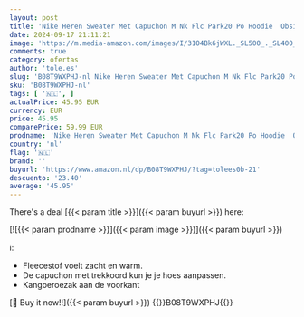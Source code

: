 ```yaml
---
layout: post
title: 'Nike Heren Sweater Met Capuchon M Nk Flc Park20 Po Hoodie  Obsidian-Wit-Wit  CW6894-451  M'
date: 2024-09-17 21:11:21
image: 'https://m.media-amazon.com/images/I/31O4Bk6jWXL._SL500_._SL400_.jpg'
comments: true
category: ofertas
author: 'tole.es'
slug: 'B08T9WXPHJ-nl Nike Heren Sweater Met Capuchon M Nk Flc Park20 Po Hoodie...'
sku: 'B08T9WXPHJ-nl'
tags: [ '🇳🇱', ]
actualPrice: 45.95 EUR
currency: EUR
price: 45.95
comparePrice: 59.99 EUR
prodname: 'Nike Heren Sweater Met Capuchon M Nk Flc Park20 Po Hoodie  Obsidian-Wit-Wit  CW6894-451  M'
country: 'nl'
flag: '🇳🇱'
brand: ''
buyurl: 'https://www.amazon.nl/dp/B08T9WXPHJ/?tag=tolees0b-21'
descuento: '23.40'
average: '45.95'
---
```


There's a deal [{{< param title >}}]({{< param buyurl >}})  here:

[![{{< param prodname >}}]({{< param image >}})]({{< param buyurl >}})

ℹ️:

- Fleecestof voelt zacht en warm.
- De capuchon met trekkoord kun je je hoes aanpassen.
- Kangoeroezak aan de voorkant

[🛒 Buy it now!!]({{< param buyurl >}})
{{<world>}}B08T9WXPHJ{{</world>}}

